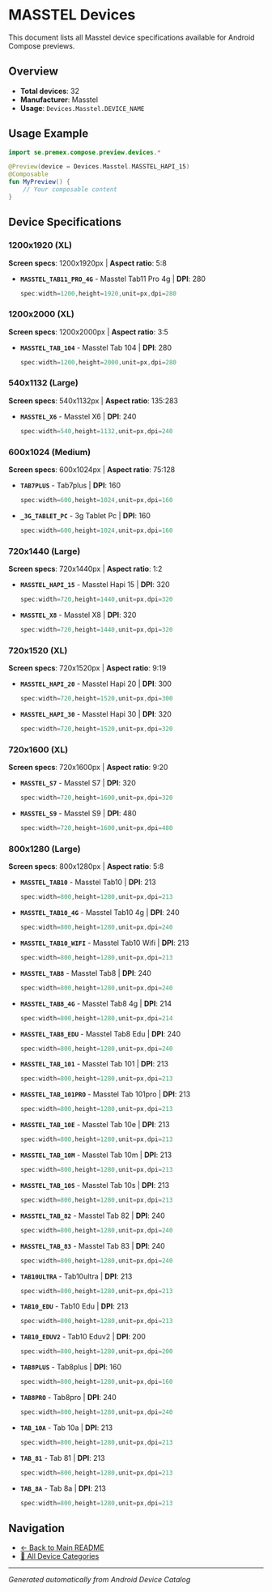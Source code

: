 # MASSTEL Devices

This document lists all Masstel device specifications available for Android Compose previews.

## Overview

- **Total devices**: 32
- **Manufacturer**: Masstel
- **Usage**: `Devices.Masstel.DEVICE_NAME`

## Usage Example

```kotlin
import se.premex.compose.preview.devices.*

@Preview(device = Devices.Masstel.MASSTEL_HAPI_15)
@Composable
fun MyPreview() {
    // Your composable content
}
```

## Device Specifications

### 1200x1920 (XL)

**Screen specs**: 1200x1920px | **Aspect ratio**: 5:8

- **`MASSTEL_TAB11_PRO_4G`** - Masstel Tab11 Pro 4g | **DPI**: 280
  ```kotlin
  spec:width=1200,height=1920,unit=px,dpi=280
  ```

### 1200x2000 (XL)

**Screen specs**: 1200x2000px | **Aspect ratio**: 3:5

- **`MASSTEL_TAB_104`** - Masstel Tab 104 | **DPI**: 280
  ```kotlin
  spec:width=1200,height=2000,unit=px,dpi=280
  ```

### 540x1132 (Large)

**Screen specs**: 540x1132px | **Aspect ratio**: 135:283

- **`MASSTEL_X6`** - Masstel X6 | **DPI**: 240
  ```kotlin
  spec:width=540,height=1132,unit=px,dpi=240
  ```

### 600x1024 (Medium)

**Screen specs**: 600x1024px | **Aspect ratio**: 75:128

- **`TAB7PLUS`** - Tab7plus | **DPI**: 160
  ```kotlin
  spec:width=600,height=1024,unit=px,dpi=160
  ```

- **`_3G_TABLET_PC`** -  3g Tablet Pc | **DPI**: 160
  ```kotlin
  spec:width=600,height=1024,unit=px,dpi=160
  ```

### 720x1440 (Large)

**Screen specs**: 720x1440px | **Aspect ratio**: 1:2

- **`MASSTEL_HAPI_15`** - Masstel Hapi 15 | **DPI**: 320
  ```kotlin
  spec:width=720,height=1440,unit=px,dpi=320
  ```

- **`MASSTEL_X8`** - Masstel X8 | **DPI**: 320
  ```kotlin
  spec:width=720,height=1440,unit=px,dpi=320
  ```

### 720x1520 (XL)

**Screen specs**: 720x1520px | **Aspect ratio**: 9:19

- **`MASSTEL_HAPI_20`** - Masstel Hapi 20 | **DPI**: 300
  ```kotlin
  spec:width=720,height=1520,unit=px,dpi=300
  ```

- **`MASSTEL_HAPI_30`** - Masstel Hapi 30 | **DPI**: 320
  ```kotlin
  spec:width=720,height=1520,unit=px,dpi=320
  ```

### 720x1600 (XL)

**Screen specs**: 720x1600px | **Aspect ratio**: 9:20

- **`MASSTEL_S7`** - Masstel S7 | **DPI**: 320
  ```kotlin
  spec:width=720,height=1600,unit=px,dpi=320
  ```

- **`MASSTEL_S9`** - Masstel S9 | **DPI**: 480
  ```kotlin
  spec:width=720,height=1600,unit=px,dpi=480
  ```

### 800x1280 (Large)

**Screen specs**: 800x1280px | **Aspect ratio**: 5:8

- **`MASSTEL_TAB10`** - Masstel Tab10 | **DPI**: 213
  ```kotlin
  spec:width=800,height=1280,unit=px,dpi=213
  ```

- **`MASSTEL_TAB10_4G`** - Masstel Tab10 4g | **DPI**: 240
  ```kotlin
  spec:width=800,height=1280,unit=px,dpi=240
  ```

- **`MASSTEL_TAB10_WIFI`** - Masstel Tab10 Wifi | **DPI**: 213
  ```kotlin
  spec:width=800,height=1280,unit=px,dpi=213
  ```

- **`MASSTEL_TAB8`** - Masstel Tab8 | **DPI**: 240
  ```kotlin
  spec:width=800,height=1280,unit=px,dpi=240
  ```

- **`MASSTEL_TAB8_4G`** - Masstel Tab8 4g | **DPI**: 214
  ```kotlin
  spec:width=800,height=1280,unit=px,dpi=214
  ```

- **`MASSTEL_TAB8_EDU`** - Masstel Tab8 Edu | **DPI**: 240
  ```kotlin
  spec:width=800,height=1280,unit=px,dpi=240
  ```

- **`MASSTEL_TAB_101`** - Masstel Tab 101 | **DPI**: 213
  ```kotlin
  spec:width=800,height=1280,unit=px,dpi=213
  ```

- **`MASSTEL_TAB_101PRO`** - Masstel Tab 101pro | **DPI**: 213
  ```kotlin
  spec:width=800,height=1280,unit=px,dpi=213
  ```

- **`MASSTEL_TAB_10E`** - Masstel Tab 10e | **DPI**: 213
  ```kotlin
  spec:width=800,height=1280,unit=px,dpi=213
  ```

- **`MASSTEL_TAB_10M`** - Masstel Tab 10m | **DPI**: 213
  ```kotlin
  spec:width=800,height=1280,unit=px,dpi=213
  ```

- **`MASSTEL_TAB_10S`** - Masstel Tab 10s | **DPI**: 213
  ```kotlin
  spec:width=800,height=1280,unit=px,dpi=213
  ```

- **`MASSTEL_TAB_82`** - Masstel Tab 82 | **DPI**: 240
  ```kotlin
  spec:width=800,height=1280,unit=px,dpi=240
  ```

- **`MASSTEL_TAB_83`** - Masstel Tab 83 | **DPI**: 240
  ```kotlin
  spec:width=800,height=1280,unit=px,dpi=240
  ```

- **`TAB10ULTRA`** - Tab10ultra | **DPI**: 213
  ```kotlin
  spec:width=800,height=1280,unit=px,dpi=213
  ```

- **`TAB10_EDU`** - Tab10 Edu | **DPI**: 213
  ```kotlin
  spec:width=800,height=1280,unit=px,dpi=213
  ```

- **`TAB10_EDUV2`** - Tab10 Eduv2 | **DPI**: 200
  ```kotlin
  spec:width=800,height=1280,unit=px,dpi=200
  ```

- **`TAB8PLUS`** - Tab8plus | **DPI**: 160
  ```kotlin
  spec:width=800,height=1280,unit=px,dpi=160
  ```

- **`TAB8PRO`** - Tab8pro | **DPI**: 240
  ```kotlin
  spec:width=800,height=1280,unit=px,dpi=240
  ```

- **`TAB_10A`** - Tab 10a | **DPI**: 213
  ```kotlin
  spec:width=800,height=1280,unit=px,dpi=213
  ```

- **`TAB_81`** - Tab 81 | **DPI**: 213
  ```kotlin
  spec:width=800,height=1280,unit=px,dpi=213
  ```

- **`TAB_8A`** - Tab 8a | **DPI**: 213
  ```kotlin
  spec:width=800,height=1280,unit=px,dpi=213
  ```

## Navigation

- [← Back to Main README](../../README.md)
- [📱 All Device Categories](../README.md)

---
*Generated automatically from Android Device Catalog*
